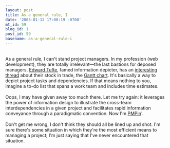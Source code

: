 ```yaml
---
layout: post
title: As a general rule, I
date: '2003-01-12 17:00:19 -0700'
mt_id: 59
blog_id: 1
post_id: 59
basename: as-a-general-rule-i
---
```

<br />As a general rule, I can't stand project managers. In my profession (web development), they are totally irrelevant&#x2014;the last bastions for deposed managers. <a href="http://www.edwardtufte.com/">Edward Tufte</a>, famed information depicter, has an <a href="http://www.edwardtufte.com/1906511601/bboard/q-and-a-fetch-msg?usca_p=t&amp;msg_id=000076&amp;topic_id=1&amp;topic=Ask%20E%2eT%2e">interesting thread</a> about their stock in trade, the <a href="http://www.smartdraw.com/resources/examples/business/gantt.htm">Gantt chart</a>. It's basically a way to depict project tasks and dependencies. If that means nothing to you, imagine a to-do list that spans a work team and includes time estimates.<br /><br />Oops, I may have given away too much there. Let me try again: it leverages the power of information design to illustrate the cross-team interdependencies in a given project and facilitates rapid information conveyance through a paradigmatic convention. Now I'm <a href="http://www.pmi.org/certification/">PMPin</a>'.<br /><br />Don't get me wrong, I don't think they should all be lined up and shot. I'm sure there's some situation in which they're the most efficient means to managing a project; I'm just saying that I've never encountered that situation.<br /><br /><br />
